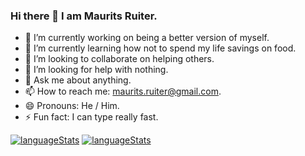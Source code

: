### Hi there 👋 I am Maurits Ruiter.

- 🔭 I’m currently working on being a better version of myself. 
- 🌱 I’m currently learning how not to spend my life savings on food.
- 👯 I’m looking to collaborate on helping others.
- 🤔 I’m looking for help with nothing.
- 💬 Ask me about anything.
- 📫 How to reach me: maurits.ruiter@gmail.com.
- 😄 Pronouns: He / Him.
- ⚡ Fun fact: I can type really fast.



[![languageStats](https://github-readme-stats-git-masterrstaa-rickstaa.vercel.app/api/top-langs/?username=MauritsRuiter&layout=compact&theme=vue)](https://github.com/MauritsRuiter)
[![languageStats](https://github-readme-stats-git-masterrstaa-rickstaa.vercel.app/api/top-langs/?username=MauritsRuiter&theme=vue)](https://github.com/MauritsRuiter)
